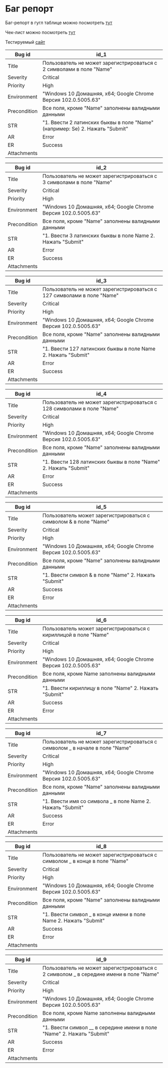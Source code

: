 # Баг репорт

Баг-репорт в гугл таблице можно посмотреть [тут](https://docs.google.com/spreadsheets/d/1P9NU0PIWAzhoHew6rp0UjliQeoO1vB7uqCFw2a2fZR8/edit#gid=1947573212)

Чек-лист можно посмотреть [тут](https://github.com/sbrownbear/qa_practice/blob/main/checklist_form_testing.md)

Тестируемый [сайт](http://itcareer.pythonanywhere.com/)

Bug id | id_1
---|---
Title|	Пользователь не может зарегистрироваться с 2 символами в поле "Name"
Severity|	Critical
Priority|	High
Environment	|"Windows 10 Домашняя, x64; Google Chrome Версия 102.0.5005.63"
Precondition|	Все поля, кроме "Name" заполнены валидными данными
STR	|"1. Ввести 2 латинских быквы в поле "Name" (например: Se) 2. Нажать "Submit"
AR	|Error
ER	|Success
Attachments |
	
	
Bug id|	id_2
---|---
Title|	Пользователь не может зарегистрироваться с 3 символами в поле "Name"
Severity|	Critical
Priority|	High
Environment|	"Windows 10 Домашняя, x64; Google Chrome Версия 102.0.5005.63"
Precondition|	Все поля, кроме "Name" заполнены валидными данными
STR|	"1. Ввести 3 латинских быквы в поле Name 2. Нажать "Submit"
AR|	Error
ER|	Success
Attachments	|
	
	
Bug id|	id_3
---|---
Title|	Пользователь не может зарегистрироваться с 127 символами в поле "Name"
Severity|	Critical
Priority|	High
Environment|	"Windows 10 Домашняя, x64; Google Chrome Версия 102.0.5005.63"
Precondition|	Все поля, кроме "Name" заполнены валидными данными
STR	|"1. Ввести 127 латинских быквы в поле Name 2. Нажать "Submit"
AR|	Error
ER|	Success
Attachments	|

Bug id|	id_4
---|---
Title|	Пользователь не может зарегистрироваться с 128 символами в поле "Name"
Severity	|Critical
Priority|	High
Environment	|"Windows 10 Домашняя, x64; Google Chrome Версия 102.0.5005.63"
Precondition|	Все поля, кроме "Name" заполнены валидными данными
STR|	"1. Ввести 128 латинских быквы в поле "Name" 2. Нажать "Submit"
AR	|Error
ER	|Success
Attachments	|
	
	
Bug id|	id_5
---|---
Title	|Пользователь может зарегистрироваться с символом & в поле "Name"
Severity|	Critical
Priority|	High
Environment	|"Windows 10 Домашняя, x64; Google Chrome Версия 102.0.5005.63"
Precondition|	Все поля, кроме "Name" заполнены валидными данными
STR	|"1. Ввести символ & в поле "Name" 2. Нажать "Submit"
AR|	Success
ER|	Error
Attachments	|
	
	
Bug id	|id_6
---|---
Title|	Пользователь может зарегистрироваться с кириллицой в поле "Name"
Severity|	Critical
Priority	|High
Environment|	"Windows 10 Домашняя, x64; Google Chrome Версия 102.0.5005.63"
Precondition|	Все поля, кроме Name заполнены валидными данными
STR|	"1. Ввести кириллицу в поле "Name" 2. Нажать "Submit"
AR|	Success
ER|	Error
Attachments|	
	
	
Bug id|	id_7
---|---
Title	|Пользователь не может зарегистрироваться с символом _ в начале в поле "Name"
Severity|	Critical
Priority|	High
Environment|	"Windows 10 Домашняя, x64; Google Chrome Версия 102.0.5005.63"
Precondition|	Все поля, кроме "Name" заполнены валидными данными
STR|	"1. Ввести имя со символа _ в поле Name 2. Нажать "Submit"
AR	|Success
ER|	Error
Attachments	|
	
	
Bug id|	id_8
---|---
Title|	Пользователь не может зарегистрироваться с символом _ в конце в поле "Name"
Severity|	Critical
Priority|	High
Environment	|"Windows 10 Домашняя, x64; Google Chrome Версия 102.0.5005.63"
Precondition|	Все поля, кроме "Name" заполнены валидными данными
STR|	"1. Ввести символ _ в конце имени в поле Name 2. Нажать "Submit"
AR|	Success
ER|	Error
Attachments	|
	
	
Bug id|	id_9
---|---
Title|	Пользователь не может зарегистрироваться с 2 символом _ в середине имени в поле "Name"
Severity|	Critical
Priority|	High
Environment	|"Windows 10 Домашняя, x64; Google Chrome Версия 102.0.5005.63"
Precondition|	Все поля, кроме Name заполнены валидными данными
STR	|"1. Ввести символ __ в середине имени в поле "Name" 2. Нажать "Submit"
AR|	Success
ER	|Error
Attachments	|